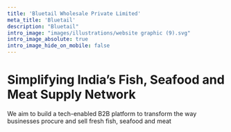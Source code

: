 ```yaml
---
title: 'Bluetail Wholesale Private Limited'
meta_title: 'Bluetail'
description: "Bluetail"
intro_image: "images/illustrations/website graphic (9).svg"
intro_image_absolute: true
intro_image_hide_on_mobile: false
---
```


# Simplifying India’s Fish, Seafood and Meat Supply Network

We aim to build a tech-enabled B2B platform to transform the way businesses procure and sell fresh fish, seafood and meat
